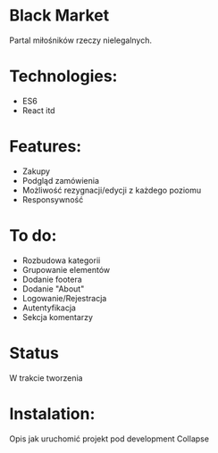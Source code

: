 # Black Market

Partal miłośników rzeczy nielegalnych.

# Technologies: 

- ES6
- React itd

# Features:

- Zakupy
- Podgląd zamówienia
- Możliwość rezygnacji/edycji z każdego poziomu
- Responsywność

# To do:

- Rozbudowa kategorii
- Grupowanie elementów
- Dodanie footera
- Dodanie "About"
- Logowanie/Rejestracja
- Autentyfikacja
- Sekcja komentarzy

# Status

W trakcie tworzenia

# Instalation:

Opis jak uruchomić projekt pod development
Collapse



